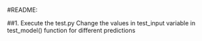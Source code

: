 #README:

##1. Execute the test.py 
Change the values in test_input variable in test_model() function 
for different predictions


